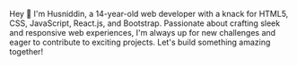 Hey 👋
 I'm Husniddin, a 14-year-old web developer with a knack for HTML5, CSS, JavaScript, React.js, and Bootstrap. Passionate about crafting sleek and responsive web experiences, I'm always up for new challenges and eager to contribute to exciting projects. Let's build something amazing together!
